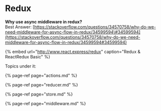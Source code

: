 # Redux

**Why use async middleware in redux?**  
Best Answer: [https://stackoverflow.com/questions/34570758/why-do-we-need-middleware-for-async-flow-in-redux/34599594\#34599594](https://stackoverflow.com/questions/34570758/why-do-we-need-middleware-for-async-flow-in-redux/34599594#34599594)

{% embed url="http://www.react.express/redux" caption="Redux & ReactRedux Basic" %}

Topics under it:

{% page-ref page="actions.md" %}

{% page-ref page="reducer.md" %}

{% page-ref page="store.md" %}

{% page-ref page="middleware.md" %}

